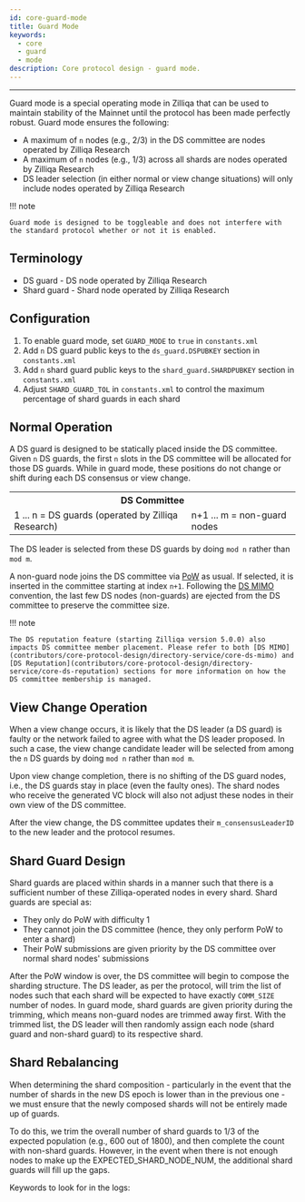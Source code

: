 ```yaml
---
id: core-guard-mode
title: Guard Mode
keywords:
  - core
  - guard
  - mode
description: Core protocol design - guard mode.
---
```


---

Guard mode is a special operating mode in Zilliqa that can be used to maintain stability of the Mainnet until the protocol has been made perfectly robust. Guard mode ensures the following:

- A maximum of `n` nodes (e.g., 2/3) in the DS committee are nodes operated by Zilliqa Research
- A maximum of `n` nodes (e.g., 1/3) across all shards are nodes operated by Zilliqa Research
- DS leader selection (in either normal or view change situations) will only include nodes operated by Zilliqa Research

!!! note

    Guard mode is designed to be toggleable and does not interfere with the standard protocol whether or not it is enabled.

## Terminology

- DS guard - DS node operated by Zilliqa Research
- Shard guard - Shard node operated by Zilliqa Research

## Configuration

1. To enable guard mode, set `GUARD_MODE` to `true` in `constants.xml`
1. Add `n` DS guard public keys to the `ds_guard.DSPUBKEY` section in `constants.xml`
1. Add `n` shard guard public keys to the `shard_guard.SHARDPUBKEY` section in `constants.xml`
1. Adjust `SHARD_GUARD_TOL` in `constants.xml` to control the maximum percentage of shard guards in each shard

## Normal Operation

A DS guard is designed to be statically placed inside the DS committee. Given `n` DS guards, the first `n` slots in the DS committee will be allocated for those DS guards. While in guard mode, these positions do not change or shift during each DS consensus or view change.

<table>
  <tr>
    <th colspan="2">DS Committee</th>
  </tr>
  <tr>
    <td>1 ... n = DS guards (operated by Zilliqa Research)</td>
    <td>n+1 ... m = non-guard nodes</td>
  </tr>
</table>

The DS leader is selected from these DS guards by doing `mod n` rather than `mod m`.

A non-guard node joins the DS committee via [PoW](contributors/core-protocol-design/mining/core-pow) as usual. If selected, it is inserted in the committee starting at index `n+1`. Following the [DS MIMO](contributors/core-protocol-design/directory-service/core-ds-mimo) convention, the last few DS nodes (non-guards) are ejected from the DS committee to preserve the committee size.

!!! note

    The DS reputation feature (starting Zilliqa version 5.0.0) also impacts DS committee member placement. Please refer to both [DS MIMO](contributors/core-protocol-design/directory-service/core-ds-mimo) and [DS Reputation](contributors/core-protocol-design/directory-service/core-ds-reputation) sections for more information on how the DS committee membership is managed.

## View Change Operation

When a view change occurs, it is likely that the DS leader (a DS guard) is faulty or the network failed to agree with what the DS leader proposed. In such a case, the view change candidate leader will be selected from among the `n` DS guards by doing `mod n` rather than `mod m`.

Upon view change completion, there is no shifting of the DS guard nodes, i.e., the DS guards stay in place (even the faulty ones). The shard nodes who receive the generated VC block will also not adjust these nodes in their own view of the DS committee.

After the view change, the DS committee updates their `m_consensusLeaderID` to the new leader and the protocol resumes.

## Shard Guard Design

Shard guards are placed within shards in a manner such that there is a sufficient number of these Zilliqa-operated nodes in every shard. Shard guards are special as:

- They only do PoW with difficulty 1
- They cannot join the DS committee (hence, they only perform PoW to enter a shard)
- Their PoW submissions are given priority by the DS committee over normal shard nodes' submissions

After the PoW window is over, the DS committee will begin to compose the sharding structure. The DS leader, as per the protocol, will trim the list of nodes such that each shard will be expected to have exactly `COMM_SIZE` number of nodes. In guard mode, shard guards are given priority during the trimming, which means non-guard nodes are trimmed away first. With the trimmed list, the DS leader will then randomly assign each node (shard guard and non-shard guard) to its respective shard.

## Shard Rebalancing

When determining the shard composition - particularly in the event that the number of shards in the new DS epoch is lower than in the previous one - we must ensure that the newly composed shards will not be entirely made up of guards.

To do this, we trim the overall number of shard guards to 1/3 of the expected population (e.g., 600 out of 1800), and then complete the count with non-shard guards. However, in the event when there is not enough nodes to make up the EXPECTED_SHARD_NODE_NUM, the additional shard guards will fill up the gaps.

Keywords to look for in the logs:
